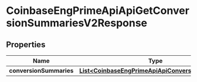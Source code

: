 
# CoinbaseEngPrimeApiApiGetConversionSummariesV2Response

## Properties
Name | Type | Description | Notes
------------ | ------------- | ------------- | -------------
**conversionSummaries** | [**List&lt;CoinbaseEngPrimeApiApiConversionSummary&gt;**](CoinbaseEngPrimeApiApiConversionSummary.md) |  |  [optional]



